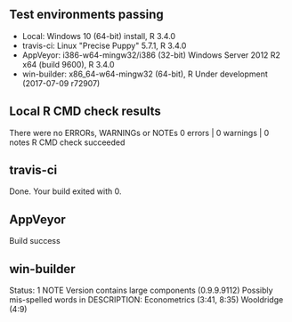 ## Test environments passing
* Local: Windows 10 (64-bit) install, R 3.4.0
* travis-ci: Linux "Precise Puppy" 5.7.1, R 3.4.0
* AppVeyor: i386-w64-mingw32/i386 (32-bit) Windows Server 2012 R2 x64 (build 9600), R 3.4.0
* win-builder: x86_64-w64-mingw32 (64-bit), R Under development (2017-07-09 r72907)

## Local R CMD check results
There were no ERRORs, WARNINGs or NOTEs
0 errors | 0 warnings | 0 notes
R CMD check succeeded

## travis-ci
Done. Your build exited with 0.

## AppVeyor
Build success

## win-builder
Status: 1 NOTE
Version contains large components (0.9.9.9112)
Possibly mis-spelled words in DESCRIPTION:
  Econometrics (3:41, 8:35)
  Wooldridge (4:9)